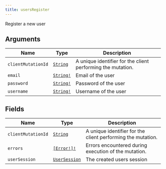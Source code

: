 ```yaml
---
title: usersRegister
---
```


Register a new user

## Arguments

| Name | Type | Description |
|------|------|-------------|
| `clientMutationId` | [`String`](../scalar/string.md) | A unique identifier for the client performing the mutation. |
| `email` | [`String!`](../scalar/string.md) | Email of the user |
| `password` | [`String!`](../scalar/string.md) | Password of the user |
| `username` | [`String!`](../scalar/string.md) | Username of the user |

## Fields

| Name | Type | Description |
|------|------|-------------|
| `clientMutationId` | [`String`](../scalar/string.md) | A unique identifier for the client performing the mutation. |
| `errors` | [`[Error!]!`](../union/error.md) | Errors encountered during execution of the mutation. |
| `userSession` | [`UserSession`](../object/usersession.md) | The created users session |
